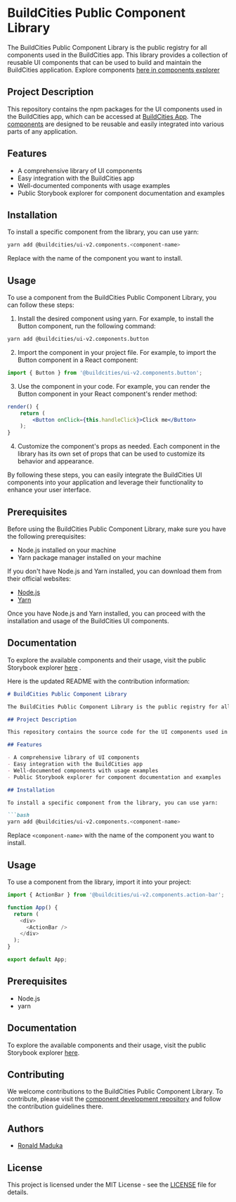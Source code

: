 # BuildCities Public Component Library

The BuildCities Public Component Library is the public registry for all components used in the BuildCities app. This library provides a collection of reusable UI components that can be used to build and maintain the BuildCities application. Explore components [here in components explorer](https://66b13ab822b5b2d11025c093-ibiqloyrex.chromatic.com)

## Project Description

This repository contains the npm packages for the UI components used in the BuildCities app, which can be accessed at [BuildCities App](https://app.buildcities.com). The [components](https://66b13ab822b5b2d11025c093-ibiqloyrex.chromatic.com) are designed to be reusable and easily integrated into various parts of any application. 

## Features

- A comprehensive library of UI components
- Easy integration with the BuildCities app
- Well-documented components with usage examples
- Public Storybook explorer for component documentation and examples

## Installation

To install a specific component from the library, you can use yarn:

```bash
yarn add @buildcities/ui-v2.components.<component-name>
```
Replace <component-name> with the name of the component you want to install.

## Usage

To use a component from the BuildCities Public Component Library, you can follow these steps:

1. Install the desired component using yarn. For example, to install the Button component, run the following command:

```bash
yarn add @buildcities/ui-v2.components.button
```

2. Import the component in your project file. For example, to import the Button component in a React component:

```jsx
import { Button } from '@buildcities/ui-v2.components.button';
```

3. Use the component in your code. For example, you can render the Button component in your React component's render method:

```jsx
render() {
    return (
        <Button onClick={this.handleClick}>Click me</Button>
    );
}
```

4. Customize the component's props as needed. Each component in the library has its own set of props that can be used to customize its behavior and appearance.

By following these steps, you can easily integrate the BuildCities UI components into your application and leverage their functionality to enhance your user interface.


## Prerequisites

Before using the BuildCities Public Component Library, make sure you have the following prerequisites:

- Node.js installed on your machine
- Yarn package manager installed on your machine

If you don't have Node.js and Yarn installed, you can download them from their official websites:

- [Node.js](https://nodejs.org)
- [Yarn](https://yarnpkg.com)

Once you have Node.js and Yarn installed, you can proceed with the installation and usage of the BuildCities UI components.


## Documentation
To explore the available components and their usage, visit the public Storybook explorer [here](https://66b13ab822b5b2d11025c093-ibiqloyrex.chromatic.com) .

Here is the updated README with the contribution information:

```markdown
# BuildCities Public Component Library

The BuildCities Public Component Library is the public registry for all components used in the BuildCities app. This library provides a collection of reusable UI components that can be used to build and maintain the BuildCities application.

## Project Description

This repository contains the source code for the UI components used in the BuildCities app, which can be accessed at [BuildCities App](https://app.buildcities.com). The components are designed to be reusable and easily integrated into various parts of the application.

## Features

- A comprehensive library of UI components
- Easy integration with the BuildCities app
- Well-documented components with usage examples
- Public Storybook explorer for component documentation and examples

## Installation

To install a specific component from the library, you can use yarn:

```bash
yarn add @buildcities/ui-v2.components.<component-name>
```

Replace `<component-name>` with the name of the component you want to install.

## Usage

To use a component from the library, import it into your project:

```javascript
import { ActionBar } from '@buildcities/ui-v2.components.action-bar';

function App() {
  return (
    <div>
      <ActionBar />
    </div>
  );
}

export default App;
```

## Prerequisites

- Node.js
- yarn

## Documentation

To explore the available components and their usage, visit the public Storybook explorer [here](https://66b13ab822b5b2d11025c093-ibiqloyrex.chromatic.com/?path=/docs/ui-v2-components-action-bar-action-bar-docs--docs).

## Contributing

We welcome contributions to the BuildCities Public Component Library. To contribute, please visit the [component development repository](https://github.com/buildcities/build_components_new.git) and follow the contribution guidelines there.

## Authors

- [Ronald Maduka](https://github.com/rolly.maduk)

## License

This project is licensed under the MIT License - see the [LICENSE](LICENSE) file for details.
